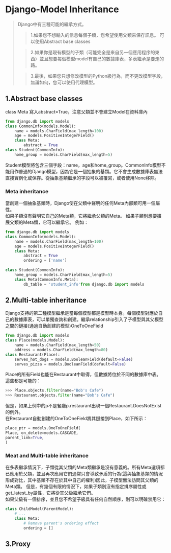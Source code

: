 # Django-Model Inheritance

>Django中有三種可能的繼承方式。
>
> > 1.如果您不想輸入的信息每個子類，您希望使用父類來保存訊息。 可以使用Abstract base classes
>
> > 2.如果你是現有模型的子類（可能完全是來自另一個應用程序的東西）並且想要每個模型model有自己的數據庫表，多表繼承是要走的路。
>
> > 3.最後，如果您只想修改模型的Python級行為，而不更改模型字段，無論如何，您可以使用代理模型。
    
## 1.Abstract base classes 
class Meta 寫入abstract=True，注意父類並不會建立Model在資料庫內<br/>

```python
from django.db import models
class CommonInfo(models.Model):
    name = models.CharField(max_length=100)
    age = models.PositiveIntegerField()
    class Meta:
        abstract = True
class Student(CommonInfo):
    home_group = models.CharField(max_length=5)
```
Student模型將包含三個字段：name，age和home_group。CommonInfo模型不能用作普通的Django模型，因為它是一個抽象的基類。它不會生成數據庫表無法直接實例化或保存。從抽象基類繼承的字段可以被覆寫，或者使用None移除。


### Meta inheritance
當創建一個抽象基類時，Django使在父類中聲明的任何Meta內部類可用一個屬性。<br /> 
如果子類沒有聲明它自己的Meta類，它將繼承父類的Meta。 如果子類別想要擴展父類的Meta類，它可以繼承它。 例如：<br/>

```python
from django.db import models
class CommonInfo(models.Model):
    name = models.CharField(max_length=100)
    age = models.PositiveIntegerField()
    class Meta:
        abstract = True
        ordering = ['name']
        
class Student(CommonInfo):
    home_group = models.CharField(max_length=5)
    class Meta(CommonInfo.Meta):
        db_table = 'student_info'from django.db import models

```

## 2.Multi-table inheritance
Django支持的第二種模型繼承是當每個模型都是模型時本身。每個模型對應於自己的數據庫表，可以單獨查詢和創建。繼承relationship引入了子模型與其父模型之間的鏈接(通過自動創建的模型)OneToOneField<br />


```python
from django.db import models
class Place(models.Model):
    name = models.CharField(max_length=50)
    address = models.CharField(max_length=80)
class Restaurant(Place):
    serves_hot_dogs = models.BooleanField(default=False)
    serves_pizza = models.BooleanField(default=False)

```

Place的所有Field也能在Restaurant中取得，但數據將位於不同的數據庫中表。 這些都是可能的：<br />

```python
>>> Place.objects.filter(name="Bob's Cafe")
>>> Restaurant.objects.filter(name="Bob's Cafe")
```


但是，如果上例中的p不是餐廳p.restaurant出現一個Restaurant.DoesNotExist 的例外。<br/>
在Restaurant自動創建的OneToOneField將其鏈接到Place，如下所示：
```python
place_ptr = models.OneToOneField(
Place, on_delete=models.CASCADE,
parent_link=True,
)
```

### Meat and Multi-table inheritance

在多表繼承情況下，子類從其父類的Meta類繼承是沒有意義的。所有Meta選項都已應用於父類，並且再次應用它們通常只會導致矛盾的行為(這與抽象基類的情況形成對比，其中基類不存在於其中自己的權利)因此，子模型無法訪問其父類的Meta類。 但是，有幾個有限的情況下，如果子類別沒有指定排序屬性或get_latest_by屬性，它將從其父級繼承它們。<br/>
如果父級有一個排序，並且您不希望子級具有任何自然順序，則可以明確禁用它：

```python
class ChildModel(ParentModel):
    # ...
    class Meta:
        # Remove parent's ordering effect
        ordering = []
```

## 3.Proxy
